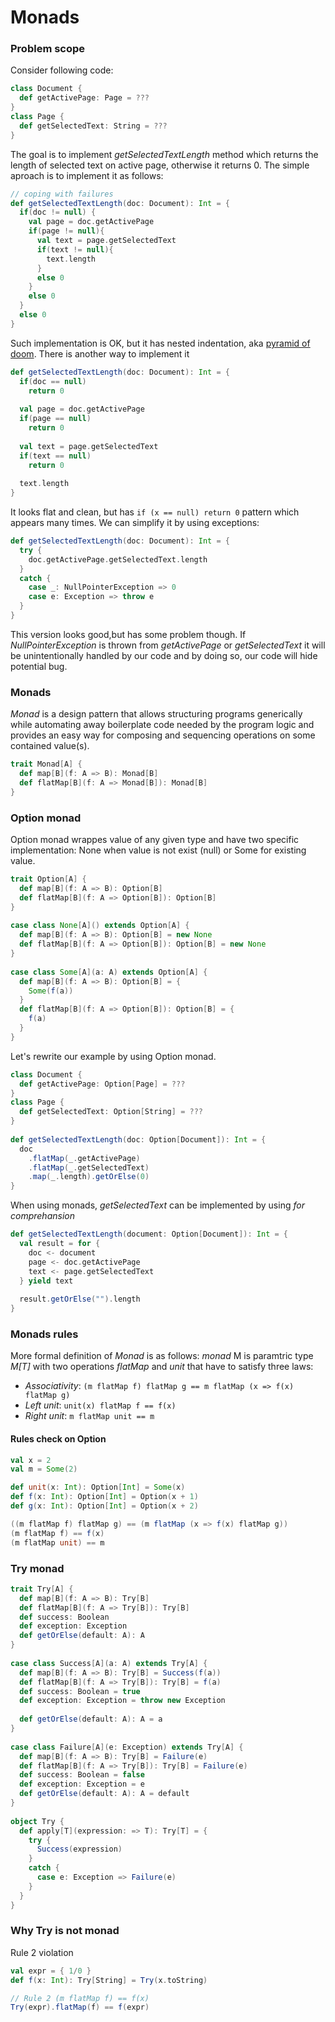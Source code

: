 # Monads

### Problem scope
Consider following code:

```scala
class Document {
  def getActivePage: Page = ???
}
class Page {
  def getSelectedText: String = ???
}
```
The goal is to implement _getSelectedTextLength_ method which returns the length of selected text on active page, otherwise it returns 0. The simple aproach is to implement it as follows:

```scala
// coping with failures
def getSelectedTextLength(doc: Document): Int = {
  if(doc != null) {
    val page = doc.getActivePage
    if(page != null){
      val text = page.getSelectedText
      if(text != null){
        text.length
      }
      else 0
    }
    else 0
  }
  else 0
}
```
Such implementation is OK, but it has nested indentation, aka [pyramid of doom](https://en.wikipedia.org/wiki/Pyramid_of_doom_(programming)). There is another way to implement it
```scala
def getSelectedTextLength(doc: Document): Int = {
  if(doc == null)
    return 0
 
  val page = doc.getActivePage
  if(page == null)
    return 0
 
  val text = page.getSelectedText
  if(text == null)
    return 0
 
  text.length
}
```
It looks flat and clean, but has ```if (x == null) return 0``` pattern which appears many times. We can simplify it by using exceptions:
```scala
def getSelectedTextLength(doc: Document): Int = {
  try {
    doc.getActivePage.getSelectedText.length
  }
  catch {
    case _: NullPointerException => 0
    case e: Exception => throw e
  }
}
```
This version looks good,but has some problem though. If _NullPointerException_ is thrown from _getActivePage_ or _getSelectedText_ it will be unintentionally handled by our code and by doing so, our code will hide potential bug.

### Monads
_Monad_ is a design pattern that allows structuring programs generically while automating away boilerplate code needed by the program logic and provides an easy way for composing and sequencing operations on some contained value(s).

```scala
trait Monad[A] {
  def map[B](f: A => B): Monad[B]
  def flatMap[B](f: A => Monad[B]): Monad[B]
}
```

### Option monad
Option monad wrappes value of any given type and have two specific implementation: None when value is not exist (null) or Some for existing value.

```scala
trait Option[A] {
  def map[B](f: A => B): Option[B]
  def flatMap[B](f: A => Option[B]): Option[B]
}
 
case class None[A]() extends Option[A] {
  def map[B](f: A => B): Option[B] = new None
  def flatMap[B](f: A => Option[B]): Option[B] = new None
}
 
case class Some[A](a: A) extends Option[A] {
  def map[B](f: A => B): Option[B] = {
    Some(f(a))
  }
  def flatMap[B](f: A => Option[B]): Option[B] = {
    f(a)
  }
}
```
Let's rewrite our example by using Option monad.
```scala
class Document {
  def getActivePage: Option[Page] = ???
}
class Page {
  def getSelectedText: Option[String] = ???
}
 
def getSelectedTextLength(doc: Option[Document]): Int = {
  doc
    .flatMap(_.getActivePage)
    .flatMap(_.getSelectedText)
    .map(_.length).getOrElse(0)
}
```
When using monads, _getSelectedText_ can be implemented by using _for comprehansion_
```scala
def getSelectedTextLength(document: Option[Document]): Int = {
  val result = for {
    doc <- document
    page <- doc.getActivePage
    text <- page.getSelectedText
  } yield text
 
  result.getOrElse("").length
}
```

### Monads rules
More formal definition of _Monad_ is as follows: _monad_ M is paramtric type _M[T]_ with two operations _flatMap_ and _unit_
that have to satisfy three laws:
* _Associativity_: ```(m flatMap f) flatMap g == m flatMap (x => f(x) flatMap g)```
* _Left unit_: ```unit(x) flatMap f == f(x)```
* _Right unit_: ```m flatMap unit == m```

#### Rules check on Option
```scala
val x = 2
val m = Some(2)

def unit(x: Int): Option[Int] = Some(x)
def f(x: Int): Option[Int] = Option(x + 1)
def g(x: Int): Option[Int] = Option(x + 2)

((m flatMap f) flatMap g) == (m flatMap (x => f(x) flatMap g))
(m flatMap f) == f(x)
(m flatMap unit) == m
```

### Try monad
```scala
trait Try[A] {
  def map[B](f: A => B): Try[B]
  def flatMap[B](f: A => Try[B]): Try[B]
  def success: Boolean
  def exception: Exception
  def getOrElse(default: A): A
}
 
case class Success[A](a: A) extends Try[A] {
  def map[B](f: A => B): Try[B] = Success(f(a))
  def flatMap[B](f: A => Try[B]): Try[B] = f(a)
  def success: Boolean = true
  def exception: Exception = throw new Exception
 
  def getOrElse(default: A): A = a
}
 
case class Failure[A](e: Exception) extends Try[A] {
  def map[B](f: A => B): Try[B] = Failure(e)
  def flatMap[B](f: A => Try[B]): Try[B] = Failure(e)
  def success: Boolean = false
  def exception: Exception = e
  def getOrElse(default: A): A = default
}
 
object Try {
  def apply[T](expression: => T): Try[T] = {
    try {
      Success(expression)
    }
    catch {
      case e: Exception => Failure(e)
    }
  }
}
```

### Why Try is not monad
Rule 2 violation 

```scala
val expr = { 1/0 }
def f(x: Int): Try[String] = Try(x.toString)

// Rule 2 (m flatMap f) == f(x)
Try(expr).flatMap(f) == f(expr)
```
